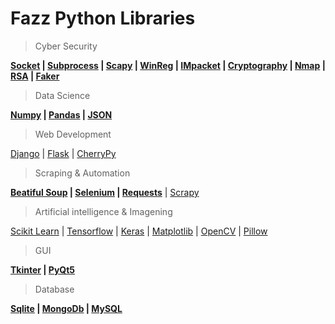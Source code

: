 # Fazz Python Libraries

> Cyber Security

**[Socket](https://github.com/FazzPy/FazzPython/blob/main/Belgeler/socket.md) | [Subprocess](https://github.com/FazzPy/PythonLib/blob/main/Belgeler/subprocess.md) | [Scapy](https://github.com/FazzPy/PythonMaster/blob/main/Belgeler/scapy.md) | [WinReg](https://github.com/FazzPy/) | [IMpacket](https://github.com/FazzPy/FazzPython/blob/main/Belgeler/impacket.md) | [Cryptography](https://github.com/FazzPy/FazzPython/blob/main/Belgeler/cryptography.md) | [Nmap](https://github.com/FazzPy/FazzPython/blob/main/Belgeler/nmap.md) | [RSA](https://github.com/FazzPy/FazzPython/blob/main/Belgeler/rsa.md) | [Faker](https://github.com/FazzPy/PythonLib/blob/main/Belgeler/faker.md)**

> Data Science

**[Numpy](https://github.com/FazzPy/PythonMaster/blob/main/Belgeler/numpy.md) | [Pandas](https://github.com/FazzPy/PythonMaster/blob/main/Belgeler/pandas.md) | [JSON](https://github.com/FazzPy/PythonMaster/blob/main/Belgeler/json.md)**

> Web Development

[Django](https://pages.github.com/) | [Flask](https://pages.github.com/) | [CherryPy](https://pages.github.com/)<br>

> Scraping & Automation

**[Beatiful Soup](https://github.com/FazzPy/FazzPython/blob/main/Belgeler/BeatifulSoup.md) |  [Selenium](https://github.com/FazzPy/FazzPython/blob/main/Belgeler/Selenium.md) | [Requests](https://github.com/FazzPy/PythonMaster/blob/main/Belgeler/requests.md)** | [Scrapy](https://pages.github.com/) 

> Artificial intelligence & Imagening

[Scikit Learn](https://pages.github.com/) | [Tensorflow](https://pages.github.com/) | [Keras](https://pages.github.com/) | [Matplotlib](https://github.com/FazzPy/PythonMaster/blob/main/Belgeler/matplotlib.md) | [OpenCV](https://pages.github.com/) | [Pillow](https://pages.github.com/) <br>

> GUI

**[Tkinter](https://github.com/FazzPy/PythonMaster/blob/main/Belgeler/tkinter.md) | [PyQt5](https://github.com/FazzPy/FazzPython/blob/main/Belgeler/pyqt5.md)**<br>

> Database

**[Sqlite](https://github.com/FazzPy/PythonMaster/blob/main/Belgeler/sqlite.md) | [MongoDb](https://github.com/FazzPy/PythonMaster/blob/main/Belgeler/mongodb.md) | [MySQL](https://github.com/FazzPy/FazzPython/blob/main/Belgeler/mysql.md)**<br>
